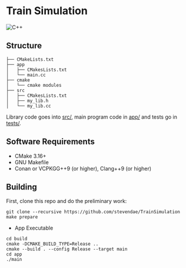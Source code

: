 # Train Simulation

![C++](https://img.shields.io/badge/C%2B%2B-14-blue)

## Structure

``` text
├── CMakeLists.txt
├── app
│   ├── CMakesLists.txt
│   └── main.cc
├── cmake
│   └── cmake modules
├── src
│   ├── CMakesLists.txt
│   ├── my_lib.h
│   └── my_lib.cc
```

Library code goes into [src/](src/), main program code in [app/](app) and tests go in [tests/](tests/).

## Software Requirements

- CMake 3.16+
- GNU Makefile
- Conan or VCPKGG++9 (or higher), Clang++9 (or higher)

## Building

First, clone this repo and do the preliminary work:

```shell
git clone --recursive https://github.com/stevendae/TrainSimulation
make prepare
```

- App Executable

```shell
cd build
cmake -DCMAKE_BUILD_TYPE=Release ..
cmake --build . --config Release --target main
cd app
./main
```


